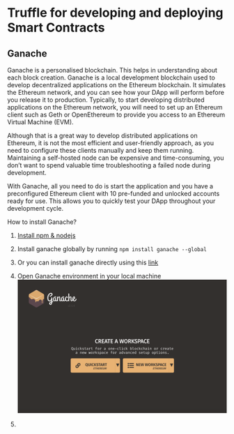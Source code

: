 # Truffle for developing and deploying Smart Contracts

## Ganache

Ganache is a personalised blockchain. This helps in understanding about each block creation. 
Ganache is a local development blockchain used to develop decentralized applications on the Ethereum blockchain. It simulates the Ethereum network, and you can see how your DApp will perform before you release it to production.
Typically, to start developing distributed applications on the Ethereum network, you will need to set up an Ethereum client such as Geth or OpenEthereum to provide you access to an Ethereum Virtual Machine (EVM).

Although that is a great way to develop distributed applications on Ethereum, it is not the most efficient and user-friendly approach, as you need to configure these clients manually and keep them running. Maintaining a self-hosted node can be expensive and time-consuming, you don’t want to spend valuable time troubleshooting a failed node during development.

With Ganache, all you need to do is start the application and you have a preconfigured Ethereum client with 10 pre-funded and unlocked accounts ready for use. This allows you to quickly test your DApp throughout your development cycle.

How to install Ganache?

1. [Install npm & nodejs](https://nodejs.org/en/)
2. Install ganache globally by running ``` npm install ganache --global ```
3. Or you can install ganache directly using this [link](https://trufflesuite.com/ganache/)
4. Open Ganache environment in your local machine
![ganache](https://github.com/Web3-courses/Uniswap-Bootcamp/blob/main/Images/Screenshot%202023-01-13%20at%2010.20.51.png)

5.  





